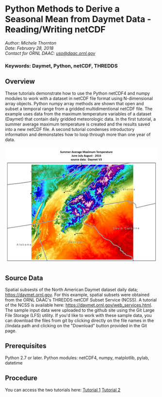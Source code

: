 # Python Methods to Derive a Seasonal Mean from Daymet Data - Reading/Writing netCDF

*Author: Michele Thornton*  
*Date: February 28, 2018*  
*Contact for ORNL DAAC: uso@daac.ornl.gov*  

### Keywords: Daymet, Python, netCDF, THREDDS

## Overview

These tutorials demonstrate how to use the Python netCDF4 and numpy modules to work with a dataset in netCDF file format using N-dimensional array objects. Python numpy array methods are shown that open and subset a temporal range from a gridded multidimentional netCDF file. The example uses data from the maximum temperature variables of a dataset (Daymet) that contain daily gridded meteorologic data. In the first tutorial, a summer average maximum temperature is created and the results saved into a new netCDF file. A second tutorial condenses introductory information and demonstates how to loop through more than one year of data.


![Max Temp Avg, Summer 2016, GSMNP](NCSS_GSMNPsubset.png)

## Source Data

Spatial subsests of the North American Daymet dataset daily data; https://daymet.ornl.gov. For this example, spatial subsets were obtained from the ORNL DAAC's THREDDS netCDF Subset Service (NCSS). A tutorial of the NCSS is available here: https://daymet.ornl.gov/web_services.html. 
The sample input data were uploaded to the github site using the Git Large File Storage (LFS) utility. If you'd like to work with these sample data, you can download the files from git by clicking directly on the file names in the //indata path and clicking on the "Download" button provided in the Git page.

## Prerequisites

Python 2.7 or later. Python modules: netCDF4, numpy, matplotlib, pylab, datetime

## Procedure

You can access the two tutorials here:
[Tutorial 1](daymet_netcdf_season-avg.ipynb)
[Tutorial 2](daymet_netcdf_season-avg-loopyrs.ipynb)